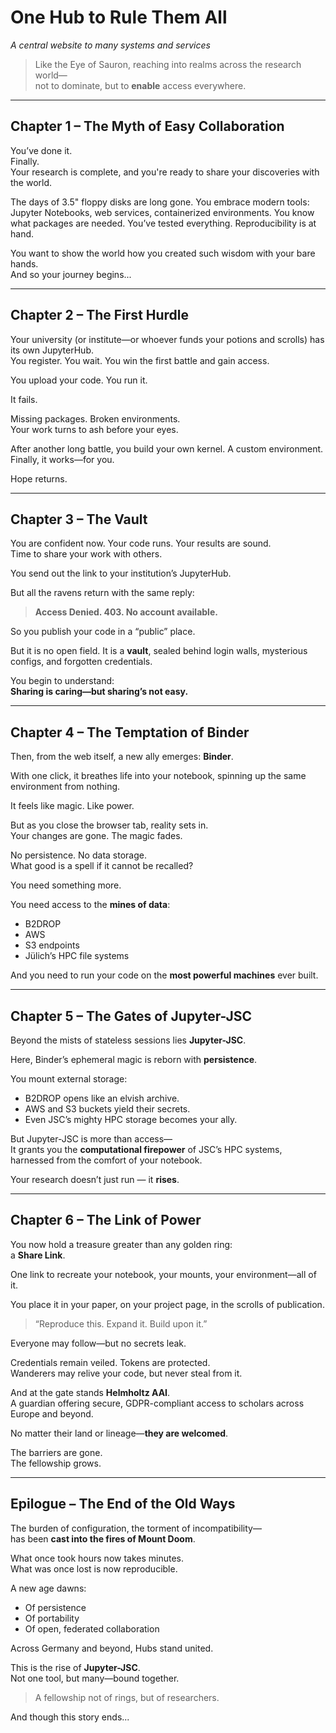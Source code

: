 # One Hub to Rule Them All  
*A central website to many systems and services*  
> Like the Eye of Sauron, reaching into realms across the research world—  
> not to dominate, but to **enable** access everywhere.

---

## Chapter 1 – The Myth of Easy Collaboration

You’ve done it.  
Finally.  
Your research is complete, and you're ready to share your discoveries with the world.

The days of 3.5" floppy disks are long gone. You embrace modern tools: Jupyter Notebooks, web services, containerized environments. You know what packages are needed. You’ve tested everything. Reproducibility is at hand.

You want to show the world how you created such wisdom with your bare hands.  
And so your journey begins...

---

## Chapter 2 – The First Hurdle

Your university (or institute—or whoever funds your potions and scrolls) has its own JupyterHub.  
You register. You wait. You win the first battle and gain access.

You upload your code. You run it.

It fails.

Missing packages. Broken environments.  
Your work turns to ash before your eyes.

After another long battle, you build your own kernel. A custom environment. Finally, it works—for you.

Hope returns.

---

## Chapter 3 – The Vault

You are confident now. Your code runs. Your results are sound.  
Time to share your work with others.

You send out the link to your institution’s JupyterHub.

But all the ravens return with the same reply:  
> **Access Denied. 403. No account available.**

So you publish your code in a “public” place.

But it is no open field. It is a **vault**, sealed behind login walls, mysterious configs, and forgotten credentials.

You begin to understand:  
**Sharing is caring—but sharing’s not easy.**

---

## Chapter 4 – The Temptation of Binder

Then, from the web itself, a new ally emerges: **Binder**.

With one click, it breathes life into your notebook, spinning up the same environment from nothing.

It feels like magic. Like power.

But as you close the browser tab, reality sets in.  
Your changes are gone. The magic fades.  

No persistence. No data storage.  
What good is a spell if it cannot be recalled?

You need something more.

You need access to the **mines of data**:  
- B2DROP  
- AWS  
- S3 endpoints  
- Jülich’s HPC file systems

And you need to run your code on the **most powerful machines** ever built.

---

## Chapter 5 – The Gates of Jupyter-JSC

Beyond the mists of stateless sessions lies **Jupyter-JSC**.

Here, Binder’s ephemeral magic is reborn with **persistence**.

You mount external storage:  
- B2DROP opens like an elvish archive.  
- AWS and S3 buckets yield their secrets.  
- Even JSC’s mighty HPC storage becomes your ally.

But Jupyter-JSC is more than access—  
It grants you the **computational firepower** of JSC’s HPC systems,  
harnessed from the comfort of your notebook.

Your research doesn’t just run — it **rises**.

---

## Chapter 6 – The Link of Power

You now hold a treasure greater than any golden ring:  
a **Share Link**.

One link to recreate your notebook, your mounts, your environment—all of it.

You place it in your paper, on your project page, in the scrolls of publication.

> “Reproduce this. Expand it. Build upon it.”

Everyone may follow—but no secrets leak.

Credentials remain veiled. Tokens are protected.  
Wanderers may relive your code, but never steal from it.

And at the gate stands **Helmholtz AAI**.  
A guardian offering secure, GDPR-compliant access to scholars across Europe and beyond.

No matter their land or lineage—**they are welcomed**.

The barriers are gone.  
The fellowship grows.

---

## Epilogue – The End of the Old Ways

The burden of configuration, the torment of incompatibility—  
has been **cast into the fires of Mount Doom**.

What once took hours now takes minutes.  
What was once lost is now reproducible.

A new age dawns:  
- Of persistence  
- Of portability  
- Of open, federated collaboration

Across Germany and beyond, Hubs stand united.

This is the rise of **Jupyter-JSC**.  
Not one tool, but many—bound together.

> A fellowship not of rings, but of researchers.

And though this story ends...  

